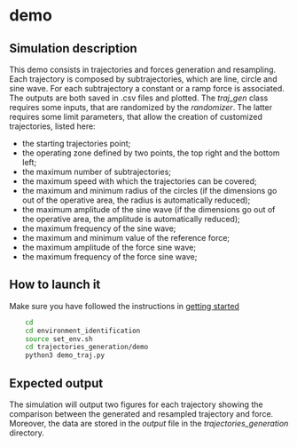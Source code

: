 # demo

## Simulation description

This demo consists in trajectories and forces generation and resampling.
Each trajectory is composed by subtrajectories, which are line, circle and sine wave.
For each subtrajectory a constant or a ramp force is associated.
The outputs are both saved in .csv files and plotted.
The _traj_gen_ class requires some inputs, that are randomized by the _randomizer_.
The latter requires some limit parameters, that allow the creation of customized trajectories, listed here:

* the starting trajectories point;
* the operating zone defined by two points, the top right and the bottom left;
* the maximum number of subtrajectories;
* the maximum speed with which the trajectories can be covered;
* the maximum and minimum radius of the circles (if the dimensions go out of the operative area, the radius is automatically reduced);
* the maximum amplitude of the sine wave (if the dimensions go out of the operative area, the amplitude is automatically reduced);
* the maximum frequency of the sine wave;
* the maximum and minimum value of the reference force;
* the maximum amplitude of the force sine wave;
* the maximum frequency of the force sine wave;

## How to launch it

Make sure you have followed the instructions in [getting started](../../Readme.md)

```sh
    cd 
    cd environment_identification
    source set_env.sh
    cd trajectories_generation/demo
    python3 demo_traj.py
```

## Expected output

The simulation will output two figures for each trajectory showing the comparison between the generated and resampled trajectory and force.
Moreover, the data are stored in the _output_ file in the _trajectories_generation_ directory.
